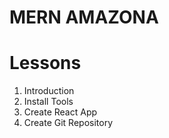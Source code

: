 # MERN AMAZONA


# Lessons
1. Introduction
2. Install Tools
3. Create React App
4. Create Git Repository

